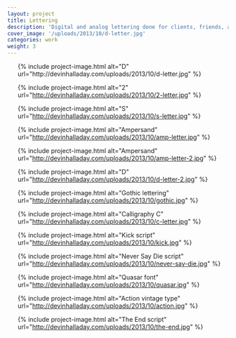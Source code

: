 ```yaml
---
layout: project
title: Lettering
description: 'Digital and analog lettering done for clients, friends, and studio projects.'
cover_image: '/uploads/2013/10/d-letter.jpg'
categories: work
weight: 3
---
```

<ul class="small-block-grid-1 large-block-grid-3">
  {% include project-image.html alt="D" url="http://devinhalladay.com/uploads/2013/10/d-letter.jpg" %}

  {% include project-image.html alt="2" url="http://devinhalladay.com/uploads/2013/10/2-letter.jpg" %}

  {% include project-image.html alt="S" url="http://devinhalladay.com/uploads/2013/10/s-letter.jpg" %}

  {% include project-image.html alt="Ampersand" url="http://devinhalladay.com/uploads/2013/10/amp-letter.jpg" %}

  {% include project-image.html alt="Ampersand" url="http://devinhalladay.com/uploads/2013/10/amp-letter-2.jpg" %}

  {% include project-image.html alt="D" url="http://devinhalladay.com/uploads/2013/10/d-letter-2.jpg" %}

  {% include project-image.html alt="Gothic lettering" url="http://devinhalladay.com/uploads/2013/10/gothic.jpg" %}

  {% include project-image.html alt="Calligraphy C" url="http://devinhalladay.com/uploads/2013/10/c-letter.jpg" %}

  {% include project-image.html alt="Kick script" url="http://devinhalladay.com/uploads/2013/10/kick.jpg" %}

  {% include project-image.html alt="Never Say Die script" url="http://devinhalladay.com/uploads/2013/10/never-say-die.jpg" %}

  {% include project-image.html alt="Quasar font" url="http://devinhalladay.com/uploads/2013/10/quasar.jpg" %}

  {% include project-image.html alt="Action vintage type" url="http://devinhalladay.com/uploads/2013/10/action.jpg" %}

  {% include project-image.html alt="The End script" url="http://devinhalladay.com/uploads/2013/10/the-end.jpg" %}
</ul>